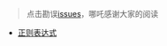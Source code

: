 > 点击勘误[issues](https://github.com/webVueBlog/learn-web/issues)，哪吒感谢大家的阅读

- [正则表达式](/regular-expression/正则表达式.md)




